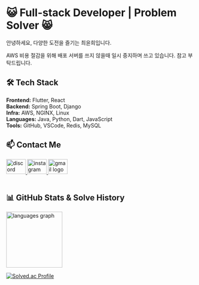 
<h1 align="left"> 😺 Full-stack Developer |  Problem Solver 😸</h1>
<p align="left"> 안녕하세요, 다양한 도전을 즐기는 최윤희입니다. </p>
<p align="left"> AWS 비용 절감을 위해 배포 서버를 쓰지 않을때 일시 중지하며 쓰고 있습니다. 참고 부탁드립니다.</p>










## 🛠 Tech Stack

<div align="left">

**Frontend:** Flutter, React  
**Backend:** Spring Boot, Django  
**Infra:** AWS, NGINX, Linux  
**Languages:** Java, Python, Dart, JavaScript  
**Tools:** GitHub, VSCode, Redis, MySQL






## 📫 Contact Me

<div align="left">

<a href="https://discordapp.com/users/yunissi_o.o" target="_blank">
  <img src="https://raw.githubusercontent.com/maurodesouza/profile-readme-generator/master/src/assets/icons/social/discord/default.svg" width="52" height="40" alt="discord logo" />
</a>

<a href="https://www.instagram.com/yunissi_o.o/" target="_blank">
  <img src="https://raw.githubusercontent.com/maurodesouza/profile-readme-generator/master/src/assets/icons/social/instagram/default.svg" width="52" height="40" alt="instagram logo" />
</a>

<a href="mailto:yoonh12288@gmail.com">
  <img src="https://raw.githubusercontent.com/maurodesouza/profile-readme-generator/master/src/assets/icons/social/gmail/default.svg" width="52" height="40" alt="gmail logo" />
</a>

</div>




<br />

## 📊 GitHub Stats & Solve History


<div align="left">
  <img src="https://github-readme-stats.vercel.app/api/top-langs?username=realfishbread&locale=en&hide_title=false&layout=compact&card_width=320&langs_count=5&theme=dracula&hide_border=false&order=2" height="150" alt="languages graph"  />

  [![Solved.ac Profile](http://mazassumnida.wtf/api/v2/generate_badge?boj=yoonh1228)](https://solved.ac/yoonh1228/)
</div>



